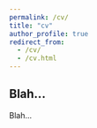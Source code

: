 ```yaml
---
permalink: /cv/
title: "cv"
author_profile: true
redirect_from: 
  - /cv/
  - /cv.html
---
```


## Blah...

Blah...
